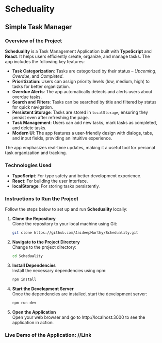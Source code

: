 # Scheduality
## Simple Task Manager

### Overview of the Project

**Scheduality** is a Task Management Application built with **TypeScript** and **React**. It helps users efficiently create, organize, and manage tasks. The app includes the following key features:

- **Task Categorization**: Tasks are categorized by their status – *Upcoming*, *Overdue*, and *Completed*.
- **Prioritization**: Users can assign priority levels (low, medium, high) to tasks for better organization.
- **Overdue Alerts**: The app automatically detects and alerts users about overdue tasks.
- **Search and Filters**: Tasks can be searched by title and filtered by status for quick navigation.
- **Persistent Storage**: Tasks are stored in `localStorage`, ensuring they persist even after refreshing the page.
- **Task Management**: Users can add new tasks, mark tasks as completed, and delete tasks.
- **Modern UI**: The app features a user-friendly design with dialogs, tabs, and input fields, providing an intuitive experience.

The app emphasizes real-time updates, making it a useful tool for personal task organization and tracking.

### Technologies Used
- **TypeScript**: For type safety and better development experience.
- **React**: For building the user interface.
- **localStorage**: For storing tasks persistently.

### Instructions to Run the Project

Follow the steps below to set up and run **Scheduality** locally:

1. **Clone the Repository**  
   Clone the repository to your local machine using Git:

   ```bash
   git clone https://github.com/JaideepMurthy/Scheduality.git

2. **Navigate to the Project Directory**  
   Change to the project directory:

   ```bash
   cd Scheduality

3. **Install Dependencies**  
   Install the necessary dependencies using npm:

   ```bash
   npm install

4. **Start the Development Server**  
   Once the dependencies are installed, start the development server:

   ```bash
   npm run dev

5. **Open the Application**  
   Open your web browser and go to http://localhost:3000 to see the application in action.

### Live Demo of the Application: //Link
